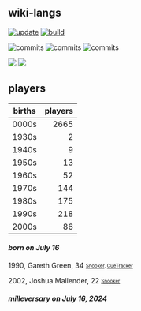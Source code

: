 ## wiki-langs
[![update](https://github.com/dreamerminsk/wiki-langs/actions/workflows/update-tables.yml/badge.svg)](https://github.com/dreamerminsk/wiki-langs/actions/workflows/update-tables.yml)
[![build](https://github.com/dreamerminsk/wiki-langs/actions/workflows/build.yml/badge.svg)](https://github.com/dreamerminsk/wiki-langs/actions/workflows/build.yml)

![commits](https://img.shields.io/github/commit-activity/y/dreamerminsk/wiki-langs)
![commits](https://img.shields.io/github/commit-activity/m/dreamerminsk/wiki-langs)
![commits](https://img.shields.io/github/commit-activity/w/dreamerminsk/wiki-langs)

![](https://img.shields.io/github/languages/code-size/dreamerminsk/wiki-langs)
![](https://img.shields.io/github/repo-size/dreamerminsk/wiki-langs)

## players
| births | players |
| :----: | ------: |
| 0000s | 2665 |
| 1930s | 2 |
| 1940s | 9 |
| 1950s | 13 |
| 1960s | 52 |
| 1970s | 144 |
| 1980s | 175 |
| 1990s | 218 |
| 2000s | 86 |

#### ***born on July 16***
1990, Gareth Green, 34 <sub><sup>[Snooker](http://www.snooker.org/res/index.asp?player=77), [CueTracker](http://cuetracker.net/Players/gareth-green/)</sup></sub>

2002, Joshua Mallender, 22 <sub><sup>[Snooker](http://www.snooker.org/res/index.asp?player=2451)</sup></sub>


#### ***milleversary on July 16, 2024***



